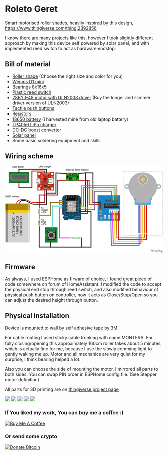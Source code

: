 # Roleto Geret
Smart motorised roller shades, heavily inspired by this design, https://www.thingiverse.com/thing:2392856

I know there are many projects like this, however I took slightly different approach by making this device self powered by solar panel, and with implemented reed switch to act as hardware endstop. 

## Bill of material
* [Roller shade](merkurymarket.sk/vrobok/roleta-na-stenu-180x175-k835,85523.html) (Choose the right size and color for you)
* [Wemos D1 mini](http://s.click.aliexpress.com/e/b7xoMFF6) 
* [Bearings 8x16x5](https://www.aliexpress.com/item/32857798603.html?spm=a2g0o.productlist.0.0.54fb223eH3GoX2&algo_pvid=5aeb96ee-0202-4036-b42f-7ed2e9f3ded6&algo_expid=5aeb96ee-0202-4036-b42f-7ed2e9f3ded6-1&btsid=0bb0623316159863064161308ec46b&ws_ab_test=searchweb0_0,searchweb201602_,searchweb201603_)
* [Plastic reed switch](https://www.aliexpress.com/item/32725119865.html?spm=a2g0o.productlist.0.0.ffd16b03I2m48r&algo_pvid=d63ebcdd-0437-4bf0-9498-7caa7aee1411&algo_expid=d63ebcdd-0437-4bf0-9498-7caa7aee1411-7&btsid=0bb0623316159863660961735ec46b&ws_ab_test=searchweb0_0,searchweb201602_,searchweb201603_)
* [28BYJ-48 motor with ULN2003 driver](https://www.aliexpress.com/item/33011650711.html?spm=a2g0o.productlist.0.0.538c6e6aDcBTwc&algo_pvid=c6948097-cef4-4100-a6a4-3a148faee855&algo_expid=c6948097-cef4-4100-a6a4-3a148faee855-38&btsid=0bb0623a16159864338042717ec4c9&ws_ab_test=searchweb0_0,searchweb201602_,searchweb201603_)  (Buy the longer and slimmer driver version of ULN2003)
* [Tactile push buttons](http://s.click.aliexpress.com/e/0rbMNuk)
* [Resistors](http://s.click.aliexpress.com/e/boawi0Ak)
* [18650 battery](https://www.aliexpress.com/item/4001139242149.html?spm=a2g0o.productlist.0.0.2c1f42b3OON2Uh&algo_pvid=873851fa-bf57-4310-a192-b8a27ef4debc&algo_expid=873851fa-bf57-4310-a192-b8a27ef4debc-0&btsid=0b0a555716159866024315992e1132&ws_ab_test=searchweb0_0,searchweb201602_,searchweb201603_) (I harvested mine from old laptop battery)
* [TP4056 LiPo charger](https://www.aliexpress.com/item/1005001636470790.html?spm=a2g0o.productlist.0.0.7ef163cbWSA0sV&algo_pvid=null&algo_expid=null&btsid=0bb0623216159866494856204eb2d0&ws_ab_test=searchweb0_0,searchweb201602_,searchweb201603_)
* [DC-DC boost converter](aliexpress.com/item/4000283425849.html?spm=a2g0s.9042311.0.0.3bb24c4d8f2NIH)
* [Solar panel](https://www.aliexpress.com/item/33047177046.html?spm=a2g0s.9042311.0.0.3bb24c4d8f2NIH)
* Some basic soldering equipment and skills

## Wiring scheme
![Wiring scheme](/Images/roletogeret_bb.png)

## Firmware
As always, I used ESPHome as firware of choice, I found great piece of code somewhere on forum of HomeAssistant. I modified the code to accept the physical end stop through reed switch, and also modified behaviour of physical push button on controller, now it acts as Close/Stop/Open so you can adjust the desired height through button.

## Physical installation
Device is mounted to wall by self adhesive tape by 3M.

For cable routing I used sticky cable trunking with name MONTERA. 
For fully closing/opening this approximately 160cm roller takes about 5 minutes, which is actually fine for me, because I use the slowly comming light to gently waking me up. Motor and all mechanics are very quiet for my surprise, I think bearing helped a lot. 

Also you can choose the side of mounting the motor, I mirrored all parts to both sides. You can swap PIN order in ESPHome config file. (See Stepper motor definition)


All parts for 3D printing are on [thingiverse project page](https://www.thingiverse.com/thing:4783606)

![](https://i.ibb.co/72Cv8DY/servo-verzia-lava1.png)
![](https://i.ibb.co/3ztyH5z/servo-verzia-lava.png)
![](https://i.ibb.co/2h6PdQr/IMG-20190520-203901.jpg)
![](https://i.ibb.co/PDZDb6D/IMG-20190520-203852.jpg)
![](https://i.ibb.co/RzhmBQ9/IMG-20190520-194750.jpg)

### If You liked my work, You can buy me a coffee :)

<a class="" target="_blank" href="https://www.buymeacoffee.com/luc3as"><img src="https://lukasporubcan.sk/images/buymeacoffee.png" alt="Buy Me A Coffee" style="max-width: 217px !important;"></a>

### Or send some crypto

<a class="" target="_blank" href="https://lukasporubcan.sk/donate"><img src="https://lukasporubcan.sk/images/donatebitcoin.png" alt="Donate Bitcoin" style="max-width: 217px !important;"></a>	
			